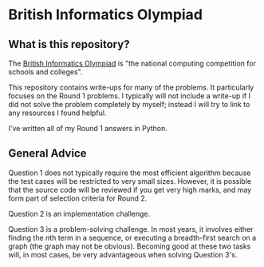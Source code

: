 # British Informatics Olympiad

## What is this repository?
The [British Informatics Olympiad](https://olympiad.org.uk) is "the national computing competition for
schools and colleges".

This repository contains write-ups for many of the problems. It particularly focuses on the Round 1 problems. I typically will not include a write-up if I did not solve the problem completely by myself; instead I will try to link to any resources I found helpful.

I've written all of my Round 1 answers in Python.

## General Advice
Question 1 does not typically require the most efficient algorithm because the test cases will be restricted to very small sizes. However, it is possible that the source code will be reviewed if you get very high marks, and may form part of selection criteria for Round 2.

Question 2 is an implementation challenge.

Question 3 is a problem-solving challenge. In most years, it involves either finding the *n*th term in a sequence, or executing a breadth-first search on a graph (the graph may not be obvious). Becoming good at these two tasks will, in most cases, be very advantageous when solving Question 3's.
